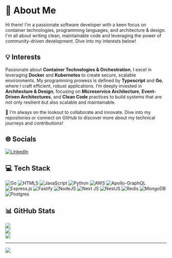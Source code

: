 # 💫 About Me

Hi there! I'm a passionate software developer with a keen focus on container technologies, programming languages, and architecture & design. I'm all about writing clean, maintainable code and leveraging the power of community-driven development. Dive into my interests below!

## 💡 Interests

Passionate about **Container Technologies & Orchestration**, I excel in leveraging **Docker** and **Kubernetes** to create secure, scalable environments. My programming prowess is defined by **Typescript** and **Go**, where I craft efficient, robust applications. I’m deeply invested in **Architecture & Design**, focusing on **Microservice Architecture**, **Event-Driven Architectures**, and **Clean Code** practices to build systems that are not only resilient but also scalable and maintainable.

🚀 I'm always on the lookout to collaborate and innovate. Dive into my repositories or connect on GitHub to discover more about my technical journeys and contributions!

## 🌐 Socials

[![LinkedIn](https://img.shields.io/badge/LinkedIn-%230077B5.svg?logo=linkedin&logoColor=white)](https://www.linkedin.com/in/your-linkedin-id)

## 💻 Tech Stack

![Go](https://img.shields.io/badge/go-%2300ADD8.svg?style=for-the-badge&logo=go&logoColor=white) ![HTML5](https://img.shields.io/badge/html5-%23E34F26.svg?style=for-the-badge&logo=html5&logoColor=white) ![JavaScript](https://img.shields.io/badge/javascript-%23323330.svg?style=for-the-badge&logo=javascript&logoColor=%23F7DF1E) ![Python](https://img.shields.io/badge/python-3670A0?style=for-the-badge&logo=python&logoColor=ffdd54) ![AWS](https://img.shields.io/badge/AWS-%23FF9900.svg?style=for-the-badge&logo=amazon-aws&logoColor=white) ![Apollo-GraphQL](https://img.shields.io/badge/-ApolloGraphQL-311C87?style=for-the-badge&logo=apollo-graphql) ![Express.js](https://img.shields.io/badge/express.js-%23404d59.svg?style=for-the-badge&logo=express&logoColor=%2361DAFB) ![Fastify](https://img.shields.io/badge/fastify-%23000000.svg?style=for-the-badge&logo=fastify&logoColor=white) ![NodeJS](https://img.shields.io/badge/node.js-6DA55F?style=for-the-badge&logo=node.js&logoColor=white) ![Next JS](https://img.shields.io/badge/Next-black?style=for-the-badge&logo=next.js&logoColor=white) ![NestJS](https://img.shields.io/badge/nestjs-%23E0234E.svg?style=for-the-badge&logo=nestjs&logoColor=white) ![Redis](https://img.shields.io/badge/redis-%23DD0031.svg?style=for-the-badge&logo=redis&logoColor=white) ![MongoDB](https://img.shields.io/badge/MongoDB-%234ea94b.svg?style=for-the-badge&logo=mongodb&logoColor=white) ![Postgres](https://img.shields.io/badge/postgres-%23316192.svg?style=for-the-badge&logo=postgresql&logoColor=white)

## 📊 GitHub Stats

![](https://github-readme-stats.vercel.app/api?username=Theoblanc&theme=omni&hide_border=false&include_all_commits=false&count_private=false)<br/>
![](https://github-readme-streak-stats.herokuapp.com/?user=Theoblanc&theme=omni&hide_border=false)<br/>
![](https://github-readme-stats.vercel.app/api/top-langs/?username=Theoblanc&theme=omni&hide_border=false&include_all_commits=false&count_private=false&layout=compact)

---

[![](https://visitcount.itsvg.in/api?id=Theoblanc&icon=0&color=0)](https://visitcount.itsvg.in)

<!-- Customized with care. -->
